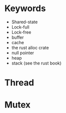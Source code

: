 # Keywords

- Shared-state
- Lock-full
- Lock-free
- buffer
- cache
- the rust alloc crate
- null pointer
- heap
- stack (see the rust book)
# Thread

# Mutex
